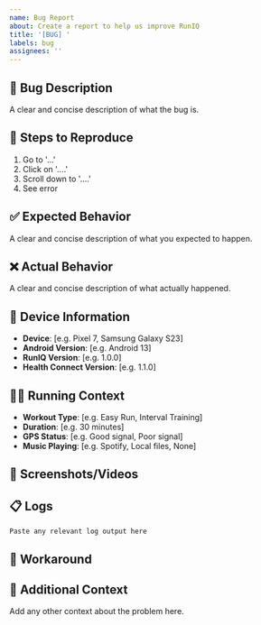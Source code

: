 ```yaml
---
name: Bug Report
about: Create a report to help us improve RunIQ
title: '[BUG] '
labels: bug
assignees: ''
---
```


## 🐛 Bug Description
A clear and concise description of what the bug is.

## 🔄 Steps to Reproduce
1. Go to '...'
2. Click on '....'
3. Scroll down to '....'
4. See error

## ✅ Expected Behavior
A clear and concise description of what you expected to happen.

## ❌ Actual Behavior
A clear and concise description of what actually happened.

## 📱 Device Information
- **Device**: [e.g. Pixel 7, Samsung Galaxy S23]
- **Android Version**: [e.g. Android 13]
- **RunIQ Version**: [e.g. 1.0.0]
- **Health Connect Version**: [e.g. 1.1.0]

## 🏃‍♂️ Running Context
<!-- If the bug occurred during a run -->
- **Workout Type**: [e.g. Easy Run, Interval Training]
- **Duration**: [e.g. 30 minutes]
- **GPS Status**: [e.g. Good signal, Poor signal]
- **Music Playing**: [e.g. Spotify, Local files, None]

## 📸 Screenshots/Videos
<!-- If applicable, add screenshots or videos to help explain your problem -->

## 📋 Logs
<!-- If you have access to logs, please include relevant excerpts -->
```
Paste any relevant log output here
```

## 🔧 Workaround
<!-- If you found a temporary workaround, please describe it -->

## 📝 Additional Context
Add any other context about the problem here.